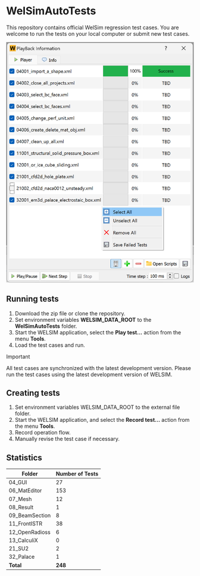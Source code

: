 # WelSimAutoTests
This repository contains official WelSim regression test cases. You are welcome to run the tests on your local computer or submit new test cases.

![WELSIM regression GUI](https://github.com/WelSimLLC/WelSimAutoTests/blob/main/98_Gallery/welsim_regression_system_playback_ui_clean.png)

## Running tests
1. Download the zip file or clone the repository.
2. Set environment variables **WELSIM_DATA_ROOT** to the **WelSimAutoTests** folder.
3. Start the WELSIM application, select the **Play test...** action from the menu **Tools**.
4. Load the test cases and run.

> [!IMPORTANT]
> All test cases are synchronized with the latest development version. Please run the test cases using the latest development version of WELSIM. 

## Creating tests
1. Set environment variables WELSIM_DATA_ROOT to the external file folder.
2. Start the WELSIM application, and select the **Record test...** action from the menu **Tools**.
3. Record operation flow.
4. Manually revise the test case if necessary. 



## Statistics
| **Folder** | **Number of Tests** |
|------------|---------------------|
| 04_GUI | 27 |
| 06_MatEditor | 153 |
| 07_Mesh | 12 |
| 08_Result | 1 |
| 09_BeamSection | 8 |
| 11_FrontISTR | 38 |
| 12_OpenRadioss | 6 |
| 13_CalculiX | 0 |
| 21_SU2 | 2 |
| 32_Palace | 1 |
| **Total** | **248** |

